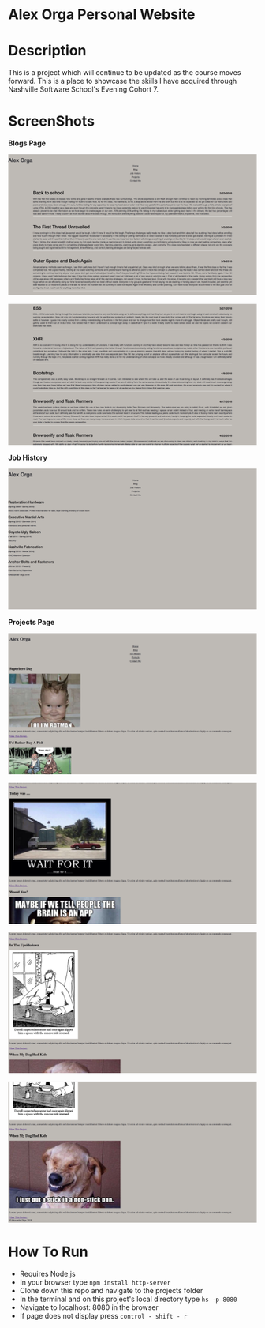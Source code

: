 # Alex Orga Personal Website

# Description

This is a project which will continue to be updated as the course moves forward.  This is a place to showcase the skills I have acquired through Nashville Software School's Evening Cohort 7.

# ScreenShots

**Blogs Page**

![Webpage](https://raw.githubusercontent.com/AlexOrga/alexorga.github.io/master/screenshots/blogPage1.png)

![Webpage](https://raw.githubusercontent.com/AlexOrga/alexorga.github.io/master/screenshots/blogPage2.png)

**Job History**

![Webpage](https://raw.githubusercontent.com/AlexOrga/alexorga.github.io/master/screenshots/jobHistory.png)

**Projects Page**

![Webpage](https://raw.githubusercontent.com/AlexOrga/alexorga.github.io/master/screenshots/projects1.png)

![Webpage](https://raw.githubusercontent.com/AlexOrga/alexorga.github.io/master/screenshots/projects2.png)

![Webpage](https://raw.githubusercontent.com/AlexOrga/alexorga.github.io/master/screenshots/projects3.png)

![Webpage](https://raw.githubusercontent.com/AlexOrga/alexorga.github.io/master/screenshots/projects4.png)

# How To Run

- Requires Node.js
- In your browser type ``` npm install http-server ```
- Clone down this repo and navigate to the projects folder
- In the terminal and on this project's local directory type ``` hs -p 8080 ```
- Navigate to localhost: 8080 in the browser
- If page does not display press ``` control - shift - r ```